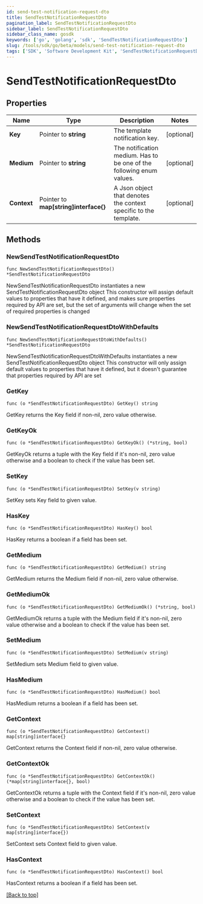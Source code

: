 ```yaml
---
id: send-test-notification-request-dto
title: SendTestNotificationRequestDto
pagination_label: SendTestNotificationRequestDto
sidebar_label: SendTestNotificationRequestDto
sidebar_class_name: gosdk
keywords: ['go', 'golang', 'sdk', 'SendTestNotificationRequestDto'] 
slug: /tools/sdk/go/beta/models/send-test-notification-request-dto
tags: ['SDK', 'Software Development Kit', 'SendTestNotificationRequestDto']
---
```


# SendTestNotificationRequestDto

## Properties

Name | Type | Description | Notes
------------ | ------------- | ------------- | -------------
**Key** | Pointer to **string** | The template notification key. | [optional] 
**Medium** | Pointer to **string** | The notification medium. Has to be one of the following enum values. | [optional] 
**Context** | Pointer to **map[string]interface{}** | A Json object that denotes the context specific to the template. | [optional] 

## Methods

### NewSendTestNotificationRequestDto

`func NewSendTestNotificationRequestDto() *SendTestNotificationRequestDto`

NewSendTestNotificationRequestDto instantiates a new SendTestNotificationRequestDto object
This constructor will assign default values to properties that have it defined,
and makes sure properties required by API are set, but the set of arguments
will change when the set of required properties is changed

### NewSendTestNotificationRequestDtoWithDefaults

`func NewSendTestNotificationRequestDtoWithDefaults() *SendTestNotificationRequestDto`

NewSendTestNotificationRequestDtoWithDefaults instantiates a new SendTestNotificationRequestDto object
This constructor will only assign default values to properties that have it defined,
but it doesn't guarantee that properties required by API are set

### GetKey

`func (o *SendTestNotificationRequestDto) GetKey() string`

GetKey returns the Key field if non-nil, zero value otherwise.

### GetKeyOk

`func (o *SendTestNotificationRequestDto) GetKeyOk() (*string, bool)`

GetKeyOk returns a tuple with the Key field if it's non-nil, zero value otherwise
and a boolean to check if the value has been set.

### SetKey

`func (o *SendTestNotificationRequestDto) SetKey(v string)`

SetKey sets Key field to given value.

### HasKey

`func (o *SendTestNotificationRequestDto) HasKey() bool`

HasKey returns a boolean if a field has been set.

### GetMedium

`func (o *SendTestNotificationRequestDto) GetMedium() string`

GetMedium returns the Medium field if non-nil, zero value otherwise.

### GetMediumOk

`func (o *SendTestNotificationRequestDto) GetMediumOk() (*string, bool)`

GetMediumOk returns a tuple with the Medium field if it's non-nil, zero value otherwise
and a boolean to check if the value has been set.

### SetMedium

`func (o *SendTestNotificationRequestDto) SetMedium(v string)`

SetMedium sets Medium field to given value.

### HasMedium

`func (o *SendTestNotificationRequestDto) HasMedium() bool`

HasMedium returns a boolean if a field has been set.

### GetContext

`func (o *SendTestNotificationRequestDto) GetContext() map[string]interface{}`

GetContext returns the Context field if non-nil, zero value otherwise.

### GetContextOk

`func (o *SendTestNotificationRequestDto) GetContextOk() (*map[string]interface{}, bool)`

GetContextOk returns a tuple with the Context field if it's non-nil, zero value otherwise
and a boolean to check if the value has been set.

### SetContext

`func (o *SendTestNotificationRequestDto) SetContext(v map[string]interface{})`

SetContext sets Context field to given value.

### HasContext

`func (o *SendTestNotificationRequestDto) HasContext() bool`

HasContext returns a boolean if a field has been set.


[[Back to top]](#) 


